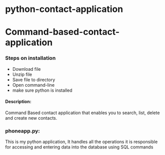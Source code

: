 # python-contact-application

# Command-based-contact-application

### Steps on installation
* Download file
* Unzip file
* Save file to directory
* Open command-line
* make sure python is installed

#### Description:
Command Based contact application that enables you to search, list, delete and create new contacts.

### phoneapp.py:

This is my python application, It handles all the operations it is responsible for accessing and entering data into the database using SQL commands
